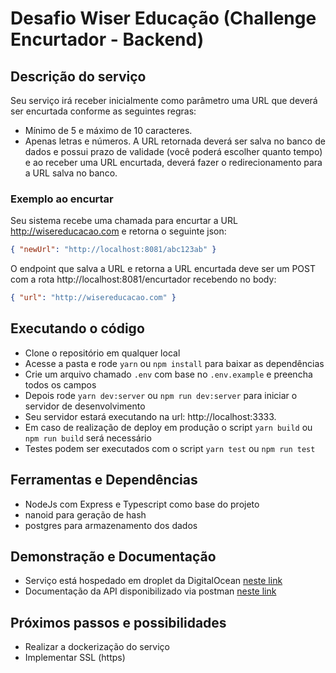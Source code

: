 # Desafio Wiser Educação (Challenge Encurtador - Backend)

## Descrição do serviço

Seu serviço irá receber inicialmente como parâmetro uma URL que deverá ser encurtada conforme as seguintes regras:

- Mínimo de 5 e máximo de 10 caracteres.
- Apenas letras e números.
  A URL retornada deverá ser salva no banco de dados e possui prazo de validade (você poderá escolher quanto tempo) e ao receber uma URL encurtada, deverá fazer o redirecionamento para a URL salva no banco.

### Exemplo ao encurtar

Seu sistema recebe uma chamada para encurtar a URL http://wisereducacao.com e retorna o seguinte json:

```json
{ "newUrl": "http://localhost:8081/abc123ab" }
```

O endpoint que salva a URL e retorna a URL encurtada deve ser um POST com a rota http://localhost:8081/encurtador recebendo no body:

```json
{ "url": "http://wisereducacao.com" }
```

## Executando o código

- Clone o repositório em qualquer local
- Acesse a pasta e rode `yarn` ou `npm install` para baixar as dependências
- Crie um arquivo chamado `.env` com base no `.env.example` e preencha todos os campos
- Depois rode `yarn dev:server` ou `npm run dev:server` para iniciar o servidor de desenvolvimento
- Seu servidor estará executando na url: http://localhost:3333.
- Em caso de realização de deploy em produção o script `yarn build` ou `npm run build` será necessário
- Testes podem ser executados com o script `yarn test` ou `npm run test`

## Ferramentas e Dependências

- NodeJs com Express e Typescript como base do projeto
- nanoid para geração de hash
- postgres para armazenamento dos dados

## Demonstração e Documentação

- Serviço está hospedado em droplet da DigitalOcean [neste link](http://wiser.felipealves.tech)
- Documentação da API disponibilizado via postman [neste link](https://documenter.getpostman.com/view/9571652/TWDZJwn1)

## Próximos passos e possibilidades

- Realizar a dockerização do serviço
- Implementar SSL (https)
